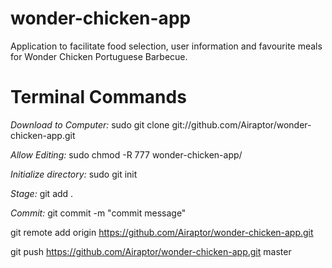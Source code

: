 # wonder-chicken-app
Application to facilitate food selection, user information and favourite meals for Wonder Chicken Portuguese Barbecue.

# Terminal Commands
*Download to Computer:* sudo git clone git://github.com/Airaptor/wonder-chicken-app.git

*Allow Editing:* sudo chmod -R 777 wonder-chicken-app/

*Initialize directory:* sudo git init

*Stage:* git add .

*Commit:* git commit -m "commit message"

git remote add origin https://github.com/Airaptor/wonder-chicken-app.git

git push https://github.com/Airaptor/wonder-chicken-app.git master

